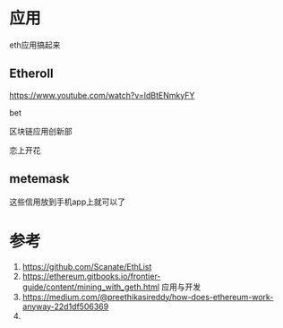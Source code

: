 # 应用 

eth应用搞起来 

## Etheroll 

https://www.youtube.com/watch?v=IdBtENmkyFY 

bet 

区块链应用创新部 

恋上开花 




## metemask 

这些信用放到手机app上就可以了 



#  参考  

1. https://github.com/Scanate/EthList  
2. https://ethereum.gitbooks.io/frontier-guide/content/mining_with_geth.html   应用与开发 
3. https://medium.com/@preethikasireddy/how-does-ethereum-work-anyway-22d1df506369 
4. 